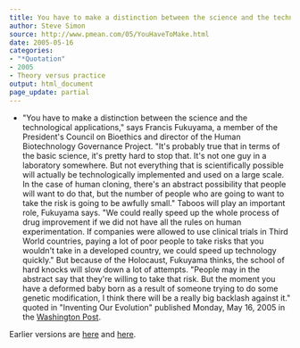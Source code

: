 ```yaml
---
title: You have to make a distinction between the science and the technological applications
author: Steve Simon
source: http://www.pmean.com/05/YouHaveToMake.html
date: 2005-05-16
categories:
- "*Quotation"
- 2005
- Theory versus practice
output: html_document
page_update: partial
---
```


+ "You have to make a distinction between the science and the technological applications," says Francis Fukuyama, a member of the President's Council on Bioethics and director of the Human Biotechnology Governance Project. "It's probably true that in terms of the basic science, it's pretty hard to stop that. It's not one guy in a laboratory somewhere. But not everything that is scientifically possible will actually be technologically implemented and used on a large scale. In the case of human cloning, there's an abstract possibility that people will want to do that, but the number of people who are going to want to take the risk is going to be awfully small." Taboos will play an important role, Fukuyama says. "We could really speed up the whole process of drug improvement if we did not have all the rules on human experimentation. If companies were allowed to use clinical trials in Third World countries, paying a lot of poor people to take risks that you wouldn't take in a developed country, we could speed up technology quickly." But because of the Holocaust, Fukuyama thinks, the school of hard knocks will slow down a lot of attempts. "People may in the abstract say that they're willing to take that risk. But the moment you have a deformed baby born as a result of someone trying to do some genetic modification, I think there will be a really big backlash against it." quoted in "Inventing Our Evolution" published Monday, May 16, 2005 in the [Washington Post][was1].

[was1]: http://www.washingtonpost.com/wp-dyn/content/article/2005/05/15/AR2005051501092_pf.html

Earlier versions are [here][sim1] and [here][sim2].

[sim1]: http://www.pmean.com/05/YouHaveToMake.html
[sim2]: http://new.pmean.com/you-have-to-make/
